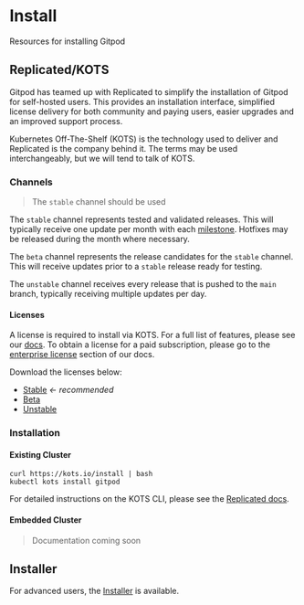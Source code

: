 # Install

Resources for installing Gitpod

## Replicated/KOTS

Gitpod has teamed up with Replicated to simplify the installation of Gitpod for self-hosted users. This provides an installation interface, simplified license delivery for both community and paying users, easier upgrades and an improved support process.

Kubernetes Off-The-Shelf (KOTS) is the technology used to deliver and Replicated is the company behind it. The terms may be used interchangeably, but we will tend to talk of KOTS.

### Channels

> The `stable` channel should be used

The `stable` channel represents tested and validated releases. This will typically receive one update per month with each [milestone](https://github.com/gitpod-io/gitpod/milestones). Hotfixes may be released during the month where necessary.

The `beta` channel represents the release candidates for the `stable` channel. This will receive updates prior to a `stable` release ready for testing.

The `unstable` channel receives every release that is pushed to the `main` branch, typically receiving multiple updates per day.

#### Licenses

A license is required to install via KOTS. For a full list of features, please see our [docs](https://www.gitpod.io/self-hosted). To obtain a license for a paid subscription, please go to the [enterprise license](https://www.gitpod.io/enterprise-license) section of our docs.

Download the licenses below:

 - [Stable](./licenses/Community.yaml) _&#8592; recommended_
 - [Beta](./licenses/Community%20(Beta).yaml)
 - [Unstable](./licenses/Community%20(Unstable).yaml)

### Installation

#### Existing Cluster

```shell
curl https://kots.io/install | bash
kubectl kots install gitpod
```

For detailed instructions on the KOTS CLI, please see the [Replicated docs](https://docs.replicated.com/reference/kots-cli-getting-started).

#### Embedded Cluster

> Documentation coming soon

## Installer

For advanced users, the [Installer](./installer) is available.
